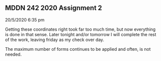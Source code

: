 ## MDDN 242 2020 Assignment 2

20/5/2020 6:35 pm

Getting these coordinates right took far too much time, but now everything is done in that sense. Later tonight and/or tomorrow I will complete the rest of the work, leaving friday as my check over day.

The maximum number of forms continues to be applied and often, is not needed. 
